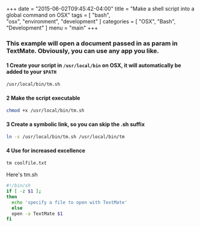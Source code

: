 +++
date = "2015-06-02T09:45:42-04:00"
title = "Make a shell script into a global command on OSX"
tags = [
    "bash",    
    "osx",
    "environment",
    "development"
]
categories = [
    "OSX",
    "Bash",
    "Development"
]
menu = "main"
+++


### This example will open a document passed in as param in TextMate.  Obviously, you can use any app you like.

#### 1 Create your script in `/usr/local/bin` on OSX, it will automatically be added to your `$PATH`

```sh
/usr/local/bin/tm.sh
```

#### 2 Make the script executable

```sh
chmod +x /usr/local/bin/tm.sh
```

#### 3 Create a symbolic link, so you can skip the .sh suffix

```sh
ln -s /usr/local/bin/tm.sh /usr/local/bin/tm
```

#### 4 Use for increased excellence

```sh
tm coolfile.txt
```

Here's tm.sh

```sh
#!/bin/sh
if [ -z $1 ];
then
  echo 'specify a file to open with TextMate'
  else
  open -a TextMate $1
fi
```
